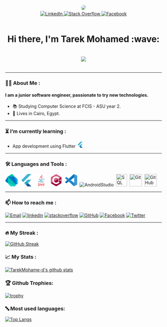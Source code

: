 <div id="header" align="center">
  <img src="https://raw.githubusercontent.com/gist/MedRedha/fd8e2481bde2610c96b9aafde543879c/raw/88624e8d31c4295973dcb7c900dacf0edc0a6d99/coding.gif" width="200" style="border-radius:50%"/>
  <div id="badges">
  <a href="https://www.linkedin.com/in/tarek-mohamed-bb3b24232/" target="_blank">
    <img src="https://img.shields.io/badge/Linkedin-0077b5?style=flat&logo=linkedin" title="LinkedIn" alt="LinkedIn"/>
  </a>
  <a href="https://stackoverflow.com/users/19238933/tarek-mohamed" target="_blank">
    <img src="https://img.shields.io/badge/Stack Overflow-f48024?style=flat&logo=stackoverflow&logoColor=white" title="Stack Overflow" alt="Stack Overflow"/>
  </a>
    <a href="https://www.facebook.com/tarek.teto.16100" target="_blank">
    <img src="https://img.shields.io/badge/facebook-blue?style=flat&logo=facebook&logoColor=white" title="Facebook" alt="Facebook"/>
  </a>
</div>
  <img src="https://komarev.com/ghpvc/?username=tarekmohame-d&style=flat-square&color=blue" alt=""/>
  <h1>
  Hi there, I'm Tarek Mohamed :wave:
    <p align="center">
      <a ><img src="https://readme-typing-svg.herokuapp.com?font=Comic+Neue&size=30&duration=3500&lines=Welcome+to+my+github+profile."></a>
    </p>
  </h1>
</div>

---

### :man_technologist: About Me :
#### I am a junior software engineer, passionate to try new technologies.

- 📚  Studying Computer Science at FCIS - ASU year 2.
- 📌  Lives in Cairo, Egypt.

---

### :hourglass_flowing_sand: I’m currently learning :
- App development using Flutter <a href="https://flutter.dev/"><img src="https://github.com/devicons/devicon/blob/master/icons/flutter/flutter-original.svg" title="Flutter" alt="Flutter" width="20px"/></a>

---

### :hammer_and_wrench: Languages and Tools :
<div>
  <img src="https://github.com/devicons/devicon/blob/master/icons/dart/dart-original.svg" title="Dart" alt="Dart" width="40" height="40"/>&nbsp;
  <img src="https://github.com/devicons/devicon/blob/master/icons/flutter/flutter-original.svg" title="Flutter" alt="Flutter" width="40" height="40"/>&nbsp;
  <img src="https://github.com/devicons/devicon/blob/master/icons/java/java-original-wordmark.svg" title="Java" alt="Java" width="40" height="40"/>&nbsp;
  <img src="https://github.com/devicons/devicon/blob/master/icons/cplusplus/cplusplus-original.svg" title="C++" alt="C++" width="40" height="40"/>&nbsp;
  <img src="https://github.com/devicons/devicon/blob/master/icons/vscode/vscode-original.svg" title="vscode" alt="vscode" width="40" height="40"/>&nbsp;
  <img src="https://2.bp.blogspot.com/-tzm1twY_ENM/XlCRuI0ZkRI/AAAAAAAAOso/BmNOUANXWxwc5vwslNw3WpjrDlgs9PuwQCLcBGAsYHQ/s1600/pasted%2Bimage%2B0.png" title="AndroidStudio" alt="AndroidStudio" width="40" height="40"/>&nbsp;
  <img src="https://upload.wikimedia.org/wikipedia/en/thumb/6/68/Oracle_SQL_Developer_logo.svg/1200px-Oracle_SQL_Developer_logo.svg.png" title="SQL" **alt="SQL" width="35" height="40"/>&nbsp;
  <img src="https://img.icons8.com/color/344/git.png" title="Git" **alt="Git" width="40" height="40"/>&nbsp;
  <img src="https://cdn.jsdelivr.net/npm/simple-icons@3.0.1/icons/github.svg" title="GitHub" **alt="GitHub" width="40" height="40"/>&nbsp;
</div>

---

### :mailbox: How to reach me :
[<img src='https://img.icons8.com/color/344/gmail-new.png' title="Email" alt='Email' height='50'>](mailto:tarekmohamed1919@gmail.com)
[<img src='https://img.icons8.com/fluency/344/linkedin.png' title="linkedin" alt='linkedin' height='50'>](https://www.linkedin.com/in/tarek-mohamed-bb3b24232/)
[<img src='https://cdn-icons-png.flaticon.com/512/2111/2111628.png' title="stackoverflow" alt='stackoverflow' height='50'>](https://stackoverflow.com/users/19238933/tarek-mohamed)
[<img src='https://cdn.jsdelivr.net/npm/simple-icons@3.0.1/icons/github.svg' title="GitHub" alt='GitHub' height='50'>](https://github.com/TarekMohame-d)
[<img src='https://img.icons8.com/fluency/344/facebook-new.png' title="Facebook" alt='Facebook' height='50'>](https://www.facebook.com/tarek.teto.16100)
[<img src='https://img.icons8.com/color/344/twitter--v1.png' title="Twitter" alt='Twitter' height='50'>](https://twitter.com/TarekMohame_d)

---

### :fire: My Streak :
[![GitHub Streak](http://github-readme-streak-stats.herokuapp.com?user=TarekMohame-d&theme=highcontrast&date_format=M%20j%5B%2C%20Y%5D)](https://git.io/streak-stats)

### 📈 My Stats :
[![TarekMohame-d's github stats](https://github-readme-stats.vercel.app/api?username=TarekMohame-d&show_icons=true&theme=radical&include_all_commits=true&count_private=true)](https://github.com/TarekMohame-d?tab=repositories)

### 🏆 Github Trophies:
[![trophy](https://github-profile-trophy.vercel.app/?username=TarekMohame-d&theme=darkhub&no-frame=true)](https://github.com/ryo-ma/github-profile-trophy)

### 🔤 Most used languages:
[![Top Langs](https://github-readme-stats.vercel.app/api/top-langs/?username=TarekMohame-d&layout=compact&theme=vision-friendly-dark)](https://github.com/anuraghazra/github-readme-stats)
